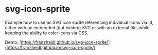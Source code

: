 # svg-icon-sprite

Example how to use an SVG icon sprite referencing individual icons via id, either with an embedded (but hidden) SVG or with an external file, while keeping the ability to color icons via CSS.

Demo: [https://franzheidl.github.io/svg-icon-sprite/](https://franzheidl.github.io/svg-icon-sprite/)